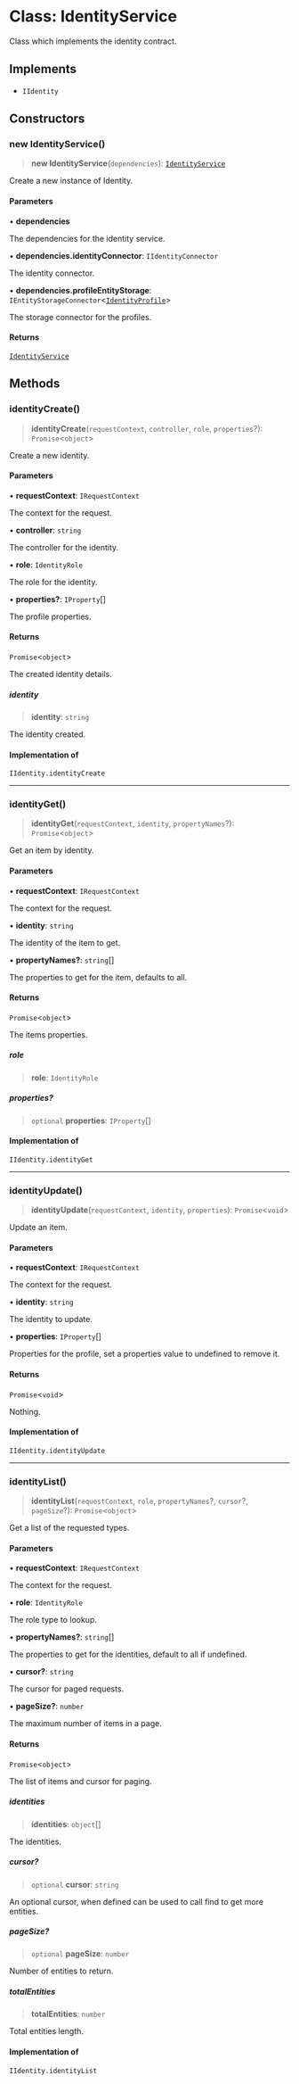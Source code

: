 # Class: IdentityService

Class which implements the identity contract.

## Implements

- `IIdentity`

## Constructors

### new IdentityService()

> **new IdentityService**(`dependencies`): [`IdentityService`](IdentityService.md)

Create a new instance of Identity.

#### Parameters

• **dependencies**

The dependencies for the identity service.

• **dependencies.identityConnector**: `IIdentityConnector`

The identity connector.

• **dependencies.profileEntityStorage**: `IEntityStorageConnector`\<[`IdentityProfile`](IdentityProfile.md)\>

The storage connector for the profiles.

#### Returns

[`IdentityService`](IdentityService.md)

## Methods

### identityCreate()

> **identityCreate**(`requestContext`, `controller`, `role`, `properties`?): `Promise`\<`object`\>

Create a new identity.

#### Parameters

• **requestContext**: `IRequestContext`

The context for the request.

• **controller**: `string`

The controller for the identity.

• **role**: `IdentityRole`

The role for the identity.

• **properties?**: `IProperty`[]

The profile properties.

#### Returns

`Promise`\<`object`\>

The created identity details.

##### identity

> **identity**: `string`

The identity created.

#### Implementation of

`IIdentity.identityCreate`

***

### identityGet()

> **identityGet**(`requestContext`, `identity`, `propertyNames`?): `Promise`\<`object`\>

Get an item by identity.

#### Parameters

• **requestContext**: `IRequestContext`

The context for the request.

• **identity**: `string`

The identity of the item to get.

• **propertyNames?**: `string`[]

The properties to get for the item, defaults to all.

#### Returns

`Promise`\<`object`\>

The items properties.

##### role

> **role**: `IdentityRole`

##### properties?

> `optional` **properties**: `IProperty`[]

#### Implementation of

`IIdentity.identityGet`

***

### identityUpdate()

> **identityUpdate**(`requestContext`, `identity`, `properties`): `Promise`\<`void`\>

Update an item.

#### Parameters

• **requestContext**: `IRequestContext`

The context for the request.

• **identity**: `string`

The identity to update.

• **properties**: `IProperty`[]

Properties for the profile, set a properties value to undefined to remove it.

#### Returns

`Promise`\<`void`\>

Nothing.

#### Implementation of

`IIdentity.identityUpdate`

***

### identityList()

> **identityList**(`requestContext`, `role`, `propertyNames`?, `cursor`?, `pageSize`?): `Promise`\<`object`\>

Get a list of the requested types.

#### Parameters

• **requestContext**: `IRequestContext`

The context for the request.

• **role**: `IdentityRole`

The role type to lookup.

• **propertyNames?**: `string`[]

The properties to get for the identities, default to all if undefined.

• **cursor?**: `string`

The cursor for paged requests.

• **pageSize?**: `number`

The maximum number of items in a page.

#### Returns

`Promise`\<`object`\>

The list of items and cursor for paging.

##### identities

> **identities**: `object`[]

The identities.

##### cursor?

> `optional` **cursor**: `string`

An optional cursor, when defined can be used to call find to get more entities.

##### pageSize?

> `optional` **pageSize**: `number`

Number of entities to return.

##### totalEntities

> **totalEntities**: `number`

Total entities length.

#### Implementation of

`IIdentity.identityList`
